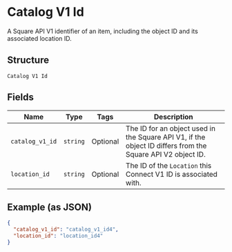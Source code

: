 
# Catalog V1 Id

A Square API V1 identifier of an item, including the object ID and its associated location ID.

## Structure

`Catalog V1 Id`

## Fields

| Name | Type | Tags | Description |
|  --- | --- | --- | --- |
| `catalog_v1_id` | `string` | Optional | The ID for an object used in the Square API V1, if the object ID differs from the Square API V2 object ID. |
| `location_id` | `string` | Optional | The ID of the `Location` this Connect V1 ID is associated with. |

## Example (as JSON)

```json
{
  "catalog_v1_id": "catalog_v1_id4",
  "location_id": "location_id4"
}
```

